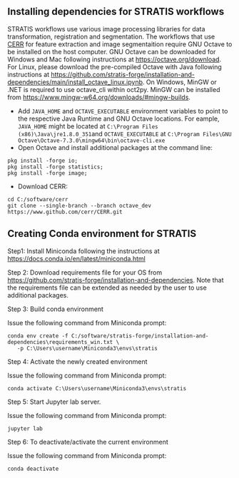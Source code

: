 ## Installing dependencies for STRATIS workflows

STRATIS workflows use various image processing libraries for data transformation, registration and segmentation. The workflows that use [CERR](https://www.github.com/cerr) for feature extraction and image segmentaition require GNU Octave to be installed on the host computer. GNU Octave can be downloaded for Windows and Mac following instructions at https://octave.org/download. For Linux, please download the pre-compiled Octave with Java following instructions at https://github.com/stratis-forge/installation-and-dependencies/main/install_octave_linux.ipynb. On Windows, MinGW or .NET is required to use octave_cli within oct2py. MinGW can be installed from https://www.mingw-w64.org/downloads/#mingw-builds. 

* Add `JAVA_HOME` and `OCTAVE_EXECUTABLE` environment variables to point to the respective Java Runtime and GNU Octave locations. For eample, `JAVA_HOME` might be located at `C:\Program Files (x86)\Java\jre1.8.0_351`and `OCTAVE_EXECUTABLE` at `C:\Program Files\GNU Octave\Octave-7.3.0\mingw64\bin\octave-cli.exe`
* Open Octave and install additional packages at the command line:
```
pkg install -forge io;
pkg install -forge statistics; 
pkg install -forge image;
```
* Download CERR:
```
cd C:/software/cerr
git clone --single-branch --branch octave_dev https://www.github.com/cerr/CERR.git
```

## Creating Conda environment for STRATIS 

Step1: Install Miniconda following the instructions at https://docs.conda.io/en/latest/miniconda.html

Step 2: Download requirements file for your OS from https://github.com/stratis-forge/installation-and-dependencies. Note that the requirements file can be extended as needed by the user to use additional packages.

Step 3: Build conda environment 

Issue the following command from Miniconda prompt:
```
conda env create -f C:/software/stratis-forge/installation-and-dependencies\requirements_win.txt \
   -p C:\Users\username\Miniconda3\envs\stratis
```

Step 4: Activate the newly created environment

Issue the following command from Miniconda prompt:
```
conda activate C:\Users\username\Miniconda3\envs\stratis
```

Step 5: Start Jupyter lab server.

Issue the following command from Miniconda prompt:
```
jupyter lab
```

Step 6: To deactivate/activate the current environment

Issue the following command from Miniconda prompt:
```
conda deactivate
```
